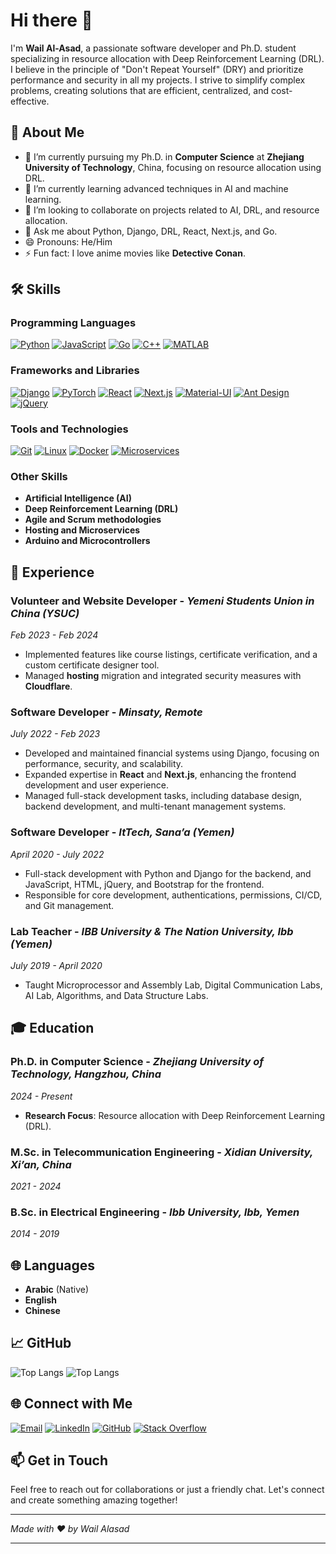 # Hi there 👋

I'm **Wail Al-Asad**, a passionate software developer and Ph.D. student specializing in resource allocation with Deep Reinforcement Learning (DRL). I believe in the principle of "Don't Repeat Yourself" (DRY) and prioritize performance and security in all my projects. I strive to simplify complex problems, creating solutions that are efficient, centralized, and cost-effective.

## 🚀 About Me

- 🔭 I’m currently pursuing my Ph.D. in **Computer Science** at **Zhejiang University of Technology**, China, focusing on resource allocation using DRL.
- 🌱 I’m currently learning advanced techniques in AI and machine learning.
- 👯 I’m looking to collaborate on projects related to AI, DRL, and resource allocation.
- 💬 Ask me about Python, Django, DRL, React, Next.js, and Go.
- 😄 Pronouns: He/Him
- ⚡ Fun fact: I love anime movies like **Detective Conan**.

## 🛠 Skills

### Programming Languages

[![Python](https://img.shields.io/badge/Python-3776AB?logo=python&logoColor=white&style=for-the-badge)]()
[![JavaScript](https://img.shields.io/badge/JavaScript-F7DF1E?logo=javascript&logoColor=black&style=for-the-badge)]()
[![Go](https://img.shields.io/badge/Go-00ADD8?logo=go&logoColor=white&style=for-the-badge)]()
[![C++](https://img.shields.io/badge/C++-00599C?logo=c%2B%2B&logoColor=white&style=for-the-badge)]()
[![MATLAB](https://img.shields.io/badge/MATLAB-0076A8?logo=Mathworks&logoColor=white&style=for-the-badge)]()

### Frameworks and Libraries

[![Django](https://img.shields.io/badge/Django-092E20?logo=django&logoColor=white&style=for-the-badge)]()
[![PyTorch](https://img.shields.io/badge/PyTorch-EE4C2C?logo=pytorch&logoColor=white&style=for-the-badge)]()
[![React](https://img.shields.io/badge/React-61DAFB?logo=react&logoColor=black&style=for-the-badge)]()
[![Next.js](https://img.shields.io/badge/Next.js-000000?logo=nextdotjs&logoColor=white&style=for-the-badge)]()
[![Material-UI](https://img.shields.io/badge/Material--UI-0081CB?logo=mui&logoColor=white&style=for-the-badge)]()
[![Ant Design](https://img.shields.io/badge/Ant%20Design-0170FE?logo=antdesign&logoColor=white&style=for-the-badge)]()
[![jQuery](https://img.shields.io/badge/jQuery-0769AD?logo=jquery&logoColor=white&style=for-the-badge)]()

### Tools and Technologies

[![Git](https://img.shields.io/badge/Git-F05032?logo=git&logoColor=white&style=for-the-badge)]()
[![Linux](https://img.shields.io/badge/Linux-FCC624?logo=linux&logoColor=black&style=for-the-badge)]()
[![Docker](https://img.shields.io/badge/Docker-2496ED?logo=docker&logoColor=white&style=for-the-badge)]()
[![Microservices](https://img.shields.io/badge/Microservices-FF6C37?logo=cloud&logoColor=white&style=for-the-badge)]()

### Other Skills

- **Artificial Intelligence (AI)**
- **Deep Reinforcement Learning (DRL)**
- **Agile and Scrum methodologies**
- **Hosting and Microservices**
- **Arduino and Microcontrollers**

## 💼 Experience

### **Volunteer and Website Developer** - *Yemeni Students Union in China (YSUC)*

*Feb 2023 - Feb 2024*

- Implemented features like course listings, certificate verification, and a custom certificate designer tool.
- Managed **hosting** migration and integrated security measures with **Cloudflare**.

### **Software Developer** - *Minsaty, Remote*

*July 2022 - Feb 2023*

- Developed and maintained financial systems using Django, focusing on performance, security, and scalability.
- Expanded expertise in **React** and **Next.js**, enhancing the frontend development and user experience.
- Managed full-stack development tasks, including database design, backend development, and multi-tenant management systems.

### **Software Developer** - *ItTech, Sana’a (Yemen)*

*April 2020 - July 2022*

- Full-stack development with Python and Django for the backend, and JavaScript, HTML, jQuery, and Bootstrap for the frontend.
- Responsible for core development, authentications, permissions, CI/CD, and Git management.

### **Lab Teacher** - *IBB University & The Nation University, Ibb (Yemen)*

*July 2019 - April 2020*

- Taught Microprocessor and Assembly Lab, Digital Communication Labs, AI Lab, Algorithms, and Data Structure Labs.

## 🎓 Education

### **Ph.D. in Computer Science** - *Zhejiang University of Technology, Hangzhou, China*

*2024 - Present*

- **Research Focus**: Resource allocation with Deep Reinforcement Learning (DRL).

### **M.Sc. in Telecommunication Engineering** - *Xidian University, Xi’an, China*

*2021 - 2024*

### **B.Sc. in Electrical Engineering** - *Ibb University, Ibb, Yemen*

*2014 - 2019*

## 🌐 Languages

- **Arabic** (Native)
- **English**
- **Chinese**

## 📈 GitHub
![Top Langs](https://github-readme-stats-alpha-inky.vercel.app/api/top-langs/?username=wail-asad&size_weight=0.5&count_weight=0.5&hide=javascript,HTML,CSS,PHP,hack,scss,tex&layout=compact&role=OWNER,COLLABORATOR,ORGANIZATION_MEMBER)
![Top Langs](https://github-readme-stats-alpha-inky.vercel.app/api?username=wail-asad&role=OWNER,COLLABORATOR,ORGANIZATION_MEMBER)

[//]: <> (![Your GitHub Stats])
[//]: <> (https://github-readme-stats-alpha-inky.vercel.app/api?username=wail-asad&show_icons=true&theme=radical)

## 🌐 Connect with Me

[![Email](https://img.shields.io/badge/Email-D14836?logo=gmail&logoColor=white&style=for-the-badge)](mailto:waelmuhammed12@gmail.com)
[![LinkedIn](https://img.shields.io/badge/LinkedIn-%230077B5.svg?&style=for-the-badge&logo=linkedin&logoColor=white)](https://linkedin.com/in/wail-asad)
[![GitHub](https://img.shields.io/badge/GitHub-%2312100E.svg?&style=for-the-badge&logo=github&logoColor=white)](https://github.com/wail-asad)
[![Stack Overflow](https://img.shields.io/badge/Stack%20Overflow-FE7A16?logo=stackoverflow&logoColor=white&style=for-the-badge)]([https://stackoverflow.com/users/alasad-wail](https://stackoverflow.com/users/14872121/alasad-wail))

## 📫 Get in Touch

Feel free to reach out for collaborations or just a friendly chat. Let's connect and create something amazing together!

---

*Made with ❤️ by Wail Alasad*

---

